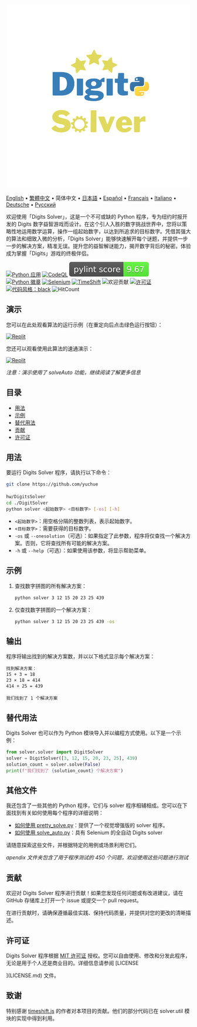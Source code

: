 <p align="center">
    <picture>
      <img 
        src="https://raw.githubusercontent.com/yuchuehw/DigitsSolver/main/new_logo.png" 
        alt="Digits Solver 图标"
        width="500"
       />
    </picture>
<p>

[English](README.md)
 • [繁體中文](README_zh-TW.md)
 • 简体中文
 • [日本語](README_ja.md)
 • [Español](README_es.md)
 • [Français](README_fr.md)
 • [Italiano](README_it.md)
 • [Deutsche](README_de.md)
 • [Русский](README_ru.md)

欢迎使用「Digits Solver」，这是一个不可或缺的 Python 程序，专为纽约时报开发的 Digits 数字益智游戏而设计。在这个引人入胜的数字挑战世界中，您将以策略性地运用数学运算，操作一组起始数字，以达到所追求的目标数字。凭借其强大的算法和细致入微的分析，「Digits Solver」能够快速解开每个谜题，并提供一步一步的解决方案，精准无误。提升您的益智解谜能力，揭开数字背后的秘密。体验成为掌握「Digits」游戏的终极伴侣。

[![Python 应用](https://github.com/yuchuehw/DigitsSolver/actions/workflows/python-app.yml/badge.svg)](https://github.com/yuchuehw/DigitsSolver/actions/workflows/python-app.yml)
[![CodeQL](https://github.com/yuchuehw/DigitsSolver/actions/workflows/github-code-scanning/codeql/badge.svg)](https://github.com/yuchuehw/DigitsSolver/actions/workflows/github-code-scanning/codeql)
[![PyLint 分数](https://raw.githubusercontent.com/yuchuehw/DigitsSolver/main/pylint_badge.svg)](pylint.out)
<br>
[![Python 徽章](https://img.shields.io/badge/Python-3776AB?style=flat&for-the-badge&logo=python&logoColor=white)](https://www.python.org/)
[![Selenium](https://img.shields.io/badge/Selenium-grey.svg?style=flat&logo=selenium)](https://www.selenium.dev/)
[![TimeShift](https://img.shields.io/badge/TimeShift.js-grey.svg?style=flat&logo=javascript)](https://github.com/plaa/TimeShift-js)
![欢迎贡献](https://img.shields.io/badge/contributions-welcome-brightgreen.svg?style=flat&color=pink)
[![许可证](https://img.shields.io/github/license/yuchuehw/DigitsSolver?style=flat&color=yellow)](LICENSE.md)
[![代码风格：black](https://img.shields.io/badge/code%20style-black-000000.svg)](https://github.com/psf/black)
![HitCount](https://hits.dwyl.com/yuchuehw/DigitsSolver.svg?style=flat)

## 演示
您可以在此处观看算法的运行示例（在重定向后点击绿色运行按钮）：

[![Replit](https://img.shields.io/badge/演示-REPL.IT-purple.svg?style=flat&logo=replit)](https://replit.com/@yuchuehw/DigitsSolver)

您还可以观看使用此算法的速通演示：

[![Replit](https://img.shields.io/badge/演示-YOUTUBE-purple.svg?style=flat&logo=youtube)](https://www.youtube.com/watch?v=se2OdZnEHHA)

*注意：演示使用了 solveAuto 功能，继续阅读了解更多信息*
## 目录
- [用法](#用法)
- [示例](#示例)
- [替代用法](#替代用法)
- [贡献](#贡献)
- [许可证](#许可证)


## 用法

要运行 Digits Solver 程序，请执行以下命令：

```bash
git clone https://github.com/yuchue

hw/DigitsSolver
cd ./DigitSolver
python solver <起始数字> <目标数字> [-os] [-h]
```

- `<起始数字>`：用空格分隔的整数列表，表示起始数字。
- `<目标数字>`：需要获得的目标数字。
- `-os` 或 `--onesolution`（可选）：如果指定了此参数，程序将仅查找一个解决方案。否则，它将查找所有可能的解决方案。
- `-h` 或 `--help`（可选）：如果使用该参数，将显示帮助菜单。

## 示例

1. 查找数字拼图的所有解决方案：
   ```bash
   python solver 3 12 15 20 23 25 439
   ```

2. 仅查找数字拼图的一个解决方案：
   ```bash
   python solver 3 12 15 20 23 25 439 -os
   ```

## 输出

程序将输出找到的解决方案数，并以以下格式显示每个解决方案：

```
找到解决方案：
15 + 3 = 18
23 × 18 = 414
414 + 25 = 439

我们找到了 1 个解决方案
```

## 替代用法
Digits Solver 也可以作为 Python 模块导入并以编程方式使用。以下是一个示例：

```python
from solver.solver import DigitSolver
solver = DigitSolver([3, 12, 15, 20, 23, 25], 439)
solution_count = solver.solve(False)
print(f"我们找到了 {solution_count} 个解决方案")
```

## 其他文件

我还包含了一些其他的 Python 程序，它们与 solver 程序相辅相成。您可以在下面找到有关如何使用每个程序的详细说明：

- [如何使用 pretty_solve.py](reference/prettySolve.md)：提供了一个视觉增强版的 solver 程序。
- [如何使用 solve_auto.py](reference/solveAuto.md)：具有 Selenium 的全自动 Digits solver

请随意探索这些文件，并根据特定的用例或场景利用它们。

*apendix 文件夹包含了用于程序测试的 450 个问题，欢迎使用这些问题进行测试*

## 贡献

欢迎对 Digits Solver 程序进行贡献！如果您发现任何问题或有改进建议，请在 GitHub 存储库上打开一个 issue 或提交一个 pull request。

在进行贡献时，请确保遵循最佳实践、保持代码质量，并提供对您的更改的清晰描述。


## 许可证

Digits Solver 程序根据 [MIT 许可证](https://choosealicense.com/licenses/mit/) 授权。您可以自由使用、修改和分发此程序，无论是用于个人还是商业目的。详细信息请参阅 [LICENSE

](LICENSE.md) 文件。

## 致谢

特别感谢 [timeshift.js](https://github.com/plaa/TimeShift-js) 的作者对本项目的贡献。他们的部分代码已在 solver.util 模块的实现中得到利用。
